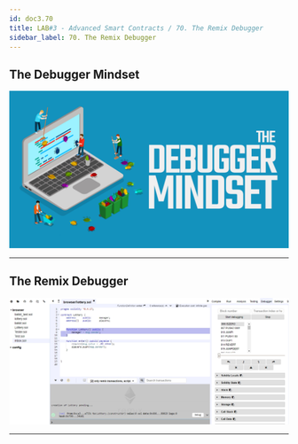 ```yaml
---
id: doc3.70
title: LAB#3 - Advanced Smart Contracts / 70. The Remix Debugger
sidebar_label: 70. The Remix Debugger
---
```


## The Debugger Mindset


![alt text](.\assets\Imagem70_1.png)

---

## The Remix Debugger


![alt text](.\assets\Imagem70_1.jpg)


---
